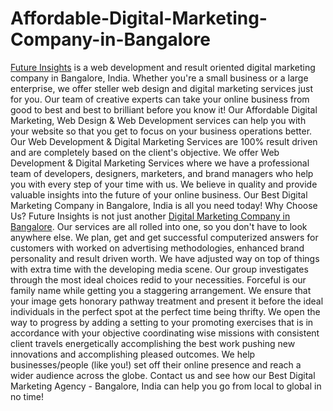 # Affordable-Digital-Marketing-Company-in-Bangalore

[Future Insights](https://futureinsights.in/ "Future Insights") is a web development and result oriented digital marketing company in Bangalore, India. Whether you're a small business or a large enterprise, we offer steller web design and digital marketing services just for you. Our team of creative experts can take your online business from good to best and best to brilliant before you know it!
Our Affordable Digital Marketing, Web Design & Web Development services can help you with your website so that you get to focus on your business operations better. Our Web Development & Digital Marketing Services are 100% result driven and are completely based on the client's objective.
We offer Web Development & Digital Marketing Services where we have a professional team of developers, designers, marketers, and brand managers who help you with every step of your time with us. We believe in quality and provide valuable insights into the future of your online business. Our Best Digital Marketing Company in Bangalore, India is all you need today!
Why Choose Us?
Future Insights is not just another [Digital Marketing Company in Bangalore](https://futureinsights.in/contact.html "Digital Marketing Company in Bangalore"). Our services are all rolled into one, so you don't have to look anywhere else.
We plan, get and get successful computerized answers for customers with worked on advertising methodologies, enhanced brand personality and result driven worth. We have adjusted way on top of things with extra time with the developing media scene. Our group investigates through the most ideal choices redid to your necessities. Forceful is our family name while getting you a staggering arrangement. We ensure that your image gets honorary pathway treatment and present it before the ideal individuals in the perfect spot at the perfect time being thrifty.
We open the way to progress by adding a setting to your promoting exercises that is in accordance with your objective coordinating wise missions with consistent client travels energetically accomplishing the best work pushing new innovations and accomplishing pleased outcomes.
We help businesses/people (like you!) set off their online presence and reach a wider audience across the globe. Contact us and see how our Best Digital Marketing Agency - Bangalore, India can help you go from local to global in no time!
